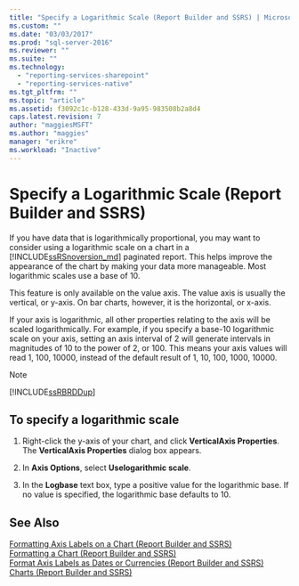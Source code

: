 ```yaml
---
title: "Specify a Logarithmic Scale (Report Builder and SSRS) | Microsoft Docs"
ms.custom: ""
ms.date: "03/03/2017"
ms.prod: "sql-server-2016"
ms.reviewer: ""
ms.suite: ""
ms.technology: 
  - "reporting-services-sharepoint"
  - "reporting-services-native"
ms.tgt_pltfrm: ""
ms.topic: "article"
ms.assetid: f3092c1c-b128-433d-9a95-983508b2a8d4
caps.latest.revision: 7
author: "maggiesMSFT"
ms.author: "maggies"
manager: "erikre"
ms.workload: "Inactive"
---
```

# Specify a Logarithmic Scale (Report Builder and SSRS)
  If you have data that is logarithmically proportional, you may want to consider using a logarithmic scale on a chart in a [!INCLUDE[ssRSnoversion_md](../../includes/ssrsnoversion-md.md)] paginated report. This helps improve the appearance of the chart by making your data more manageable. Most logarithmic scales use a base of 10.  
  
 This feature is only available on the value axis. The value axis is usually the vertical, or y-axis. On bar charts, however, it is the horizontal, or x-axis.  
  
 If your axis is logarithmic, all other properties relating to the axis will be scaled logarithmically. For example, if you specify a base-10 logarithmic scale on your axis, setting an axis interval of 2 will generate intervals in magnitudes of 10 to the power of 2, or 100. This means your axis values will read 1, 100, 10000, instead of the default result of 1, 10, 100, 1000, 10000.  
  
> [!NOTE]  
>  [!INCLUDE[ssRBRDDup](../../includes/ssrbrddup-md.md)]  
  
## To specify a logarithmic scale  
  
1.  Right-click the y-axis of your chart, and click **VerticalAxis Properties**. The **VerticalAxis Properties** dialog box appears.  
  
2.  In **Axis Options**, select **Uselogarithmic scale**.  
  
3.  In the **Logbase** text box, type a positive value for the logarithmic base. If no value is specified, the logarithmic base defaults to 10.  
  
## See Also  
 [Formatting Axis Labels on a Chart &#40;Report Builder and SSRS&#41;](../../reporting-services/report-design/formatting-axis-labels-on-a-chart-report-builder-and-ssrs.md)   
 [Formatting a Chart &#40;Report Builder and SSRS&#41;](../../reporting-services/report-design/formatting-a-chart-report-builder-and-ssrs.md)   
 [Format Axis Labels as Dates or Currencies &#40;Report Builder and SSRS&#41;](../../reporting-services/report-design/format-axis-labels-as-dates-or-currencies-report-builder-and-ssrs.md)   
 [Charts &#40;Report Builder and SSRS&#41;](../../reporting-services/report-design/charts-report-builder-and-ssrs.md)  
  
  
